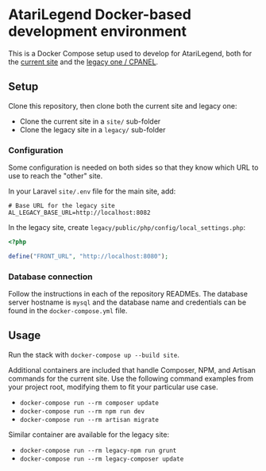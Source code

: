 # AtariLegend Docker-based development environment

This is a Docker Compose setup used to develop for AtariLegend, both for the
[current site](https://github.com/atari-legend/atari-legend) and the
[legacy one / CPANEL](https://github.com/atari-legend/legacy).

## Setup

Clone this repository, then clone both the current site and legacy one:
- Clone the current site in a `site/` sub-folder
- Clone the legacy site in a `legacy/`  sub-folder

### Configuration

Some configuration is needed on both sides so that they know which URL to use to
reach the "other" site.

In your Laravel `site/.env` file for the main site, add:

```
# Base URL for the legacy site
AL_LEGACY_BASE_URL=http://localhost:8082
``` 

In the legacy site, create `legacy/public/php/config/local_settings.php`:

```php
<?php

define("FRONT_URL", "http://localhost:8080");
```

### Database connection

Follow the instructions in each of the repository READMEs. The database server
hostname is `mysql` and the database name and credentials can be found in the
`docker-compose.yml` file.

## Usage

Run the stack with `docker-compose up --build site`.

Additional containers are included that handle Composer, NPM, and Artisan
commands for the current site. Use the following command examples from your
project root, modifying them to fit your particular use case.

- `docker-compose run --rm composer update`
- `docker-compose run --rm npm run dev`
- `docker-compose run --rm artisan migrate` 

Similar container are available for the legacy site:

- `docker-compose run --rm legacy-npm run grunt`
- `docker-compose run --rm legacy-composer update`
